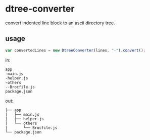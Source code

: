 # dtree-converter
convert indented line block to an ascii directory tree.

## usage

```javascript
var convertedLines = new DtreeConverter(lines, "-").convert();
```

in:
```
app
-main.js
-helper.js
-others
--Brocfile.js
package.json
```

out:
```
├── app
|   ├── main.js
|   ├── helper.js
|   └── others
|       └── Brocfile.js
└── package.json
```
